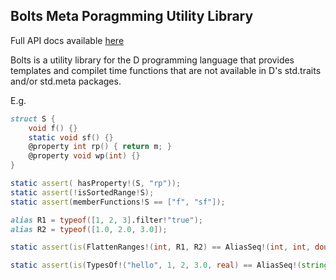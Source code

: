 ## Bolts Meta Poragmming Utility Library

Full API docs available [here](https://aliak00.github.io/bolts/)

Bolts is a utility library for the D programming language that provides templates and compilet time functions that are not available in D's std.traits and/or std.meta packages.

E.g.
```d
struct S {
    void f() {}
    static void sf() {}
    @property int rp() { return m; }
    @property void wp(int) {}
}

static assert( hasProperty!(S, "rp"));
static assert(!isSortedRange!S);
static assert(memberFunctions!S == ["f", "sf"]);

alias R1 = typeof([1, 2, 3].filter!"true");
alias R2 = typeof([1.0, 2.0, 3.0]);

static assert(is(FlattenRanges!(int, R1, R2) == AliasSeq!(int, int, double)));

static assert(is(TypesOf!("hello", 1, 2, 3.0, real) == AliasSeq!(string, int, int, double, real)));
```
